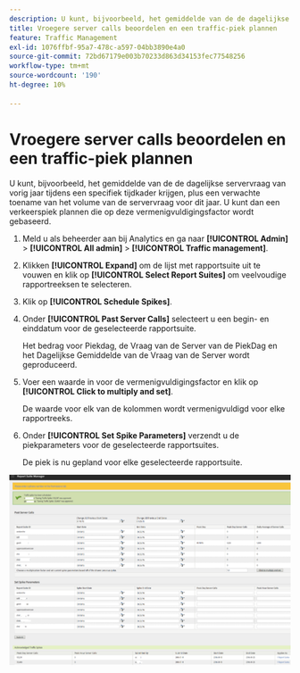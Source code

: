```yaml
---
description: U kunt, bijvoorbeeld, het gemiddelde van de de dagelijkse servervraag van vorig jaar tijdens een specifiek tijdkader krijgen, plus een verwachte toename van het volume van de servervraag voor dit jaar. U kunt dan een verkeerspiek plannen die op deze vermenigvuldigingsfactor wordt gebaseerd.
title: Vroegere server calls beoordelen en een traffic-piek plannen
feature: Traffic Management
exl-id: 1076ffbf-95a7-478c-a597-04bb3890e4a0
source-git-commit: 72bd67179e003b70233d863d34153fec77548256
workflow-type: tm+mt
source-wordcount: '190'
ht-degree: 10%

---
```


# Vroegere server calls beoordelen en een traffic-piek plannen

U kunt, bijvoorbeeld, het gemiddelde van de de dagelijkse servervraag van vorig jaar tijdens een specifiek tijdkader krijgen, plus een verwachte toename van het volume van de servervraag voor dit jaar. U kunt dan een verkeerspiek plannen die op deze vermenigvuldigingsfactor wordt gebaseerd.

1. Meld u als beheerder aan bij Analytics en ga naar **[!UICONTROL Admin]** > **[!UICONTROL All admin]** > **[!UICONTROL Traffic management]**.

1. Klikken **[!UICONTROL Expand]** om de lijst met rapportsuite uit te vouwen en klik op **[!UICONTROL Select Report Suites]** om veelvoudige rapportreeksen te selecteren.

1. Klik op **[!UICONTROL Schedule Spikes]**.
1. Onder **[!UICONTROL Past Server Calls]** selecteert u een begin- en einddatum voor de geselecteerde rapportsuite.

   Het bedrag voor Piekdag, de Vraag van de Server van de PiekDag en het Dagelijkse Gemiddelde van de Vraag van de Server wordt geproduceerd.

1. Voer een waarde in voor de vermenigvuldigingsfactor en klik op **[!UICONTROL Click to multiply and set]**.

   De waarde voor elk van de kolommen wordt vermenigvuldigd voor elke rapportreeks.

1. Onder **[!UICONTROL Set Spike Parameters]** verzendt u de piekparameters voor de geselecteerde rapportsuites.

   De piek is nu gepland voor elke geselecteerde rapportsuite.

![](assets/past_server_calls.png)
